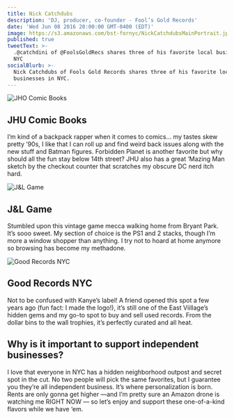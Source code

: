 ```yaml
---
title: Nick Catchdubs
description: 'DJ, producer, co-founder - Fool’s Gold Records'
date: 'Wed Jun 08 2016 20:00:00 GMT-0400 (EDT)'
image: https://s3.amazonaws.com/bst-fornyc/NickCatchdubsMainPortrait.jpg
published: true
tweetText: >-
  .@catchdini of @FoolsGoldRecs shares three of his favorite local businesses in
  NYC
socialBlurb: >-
  Nick Catchdubs of Fools Gold Records shares three of his favorite local
  businesses in NYC.
---
```


![JHO Comic Books](/fornewyork/images/NickCatchdubsJHUComics.jpg)

## JHU Comic Books

I’m kind of a backpack rapper when it comes to comics… my tastes skew pretty ’90s, I like that I can roll up and find weird back issues along with the new stuff and Batman figures. Forbidden Planet is another favorite but why should all the fun stay below 14th street? JHU also has a great ‘Mazing Man sketch by the checkout counter that scratches my obscure DC nerd itch hard.

![J&L Game](/fornewyork/images/NickCatchdubsJLGame.jpg)

## J&L Game

Stumbled upon this vintage game mecca walking home from Bryant Park. It’s sooo sweet. My section of choice is the PS1 and 2 stacks, though I’m more a window shopper than anything. I try not to hoard at home anymore so browsing has become my methadone.

![Good Records NYC](/fornewyork/images/NickCatchdubsGoodRecords.jpg)

## Good Records NYC

Not to be confused with Kanye’s label! A friend opened this spot a few years ago (fun fact: I made the logo!), it’s still one of the East Viillage’s hidden gems and my go-to spot to buy and sell used records. From the dollar bins to the wall trophies, it’s perfectly curated and all heat.

## Why is it important to support independent businesses?

I love that everyone in NYC has a hidden neighborhood outpost and secret spot in the cut. No two people will pick the same favorites, but I guarantee you they’re all independent business. It’s where personalization is born. Rents are only gonna get higher —and I’m pretty sure an Amazon drone is watching me RIGHT NOW — so let’s enjoy and support these one-of-a-kind flavors while we have ‘em.
